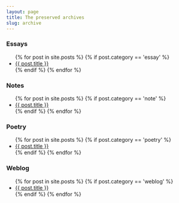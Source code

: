```yaml
---
layout: page
title: The preserved archives
slug: archive
---
```


<div class="margin--bottom">
  <h3>Essays</h3>
  <ul class="list-block list-block--small">
  {% for post in site.posts %}
  {% if post.category == 'essay' %}
    <li>
      <a class="list-block__link" href="{{ post.url }}">{{ post.title }}</a>
    </li>
  {% endif %}
  {% endfor %}
  </ul>
</div>

<div class="margin--bottom">
  <h3>Notes</h3>
  <ul class="list-block list-block--small">
  {% for post in site.posts %}
  {% if post.category == 'note' %}
    <li>
      <a class="list-block__link" href="{{ post.url }}">{{ post.title }}</a>
    </li>
  {% endif %}
  {% endfor %}
  </ul>
</div>

<div class="margin--bottom">
  <h3>Poetry</h3>
  <ul class="list-block list-block--small">
  {% for post in site.posts %}
  {% if post.category == 'poetry' %}
    <li>
      <a class="list-block__link" href="{{ post.url }}">{{ post.title }}</a>
    </li>
  {% endif %}
  {% endfor %}
  </ul>
</div>

<div class="margin--bottom">
  <h3>Weblog</h3>
  <ul class="list-block list-block--small">
  {% for post in site.posts %}
  {% if post.category == 'weblog' %}
    <li>
      <a class="list-block__link" href="{{ post.url }}">{{ post.title }}</a>
    </li>
  {% endif %}
  {% endfor %}
  </ul>
</div>
